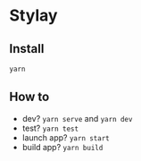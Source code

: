# Stylay

## Install

```sh
yarn
```

## How to

- dev? `yarn serve` and `yarn dev`
- test? `yarn test`
- launch app? `yarn start`
- build app? `yarn build`
